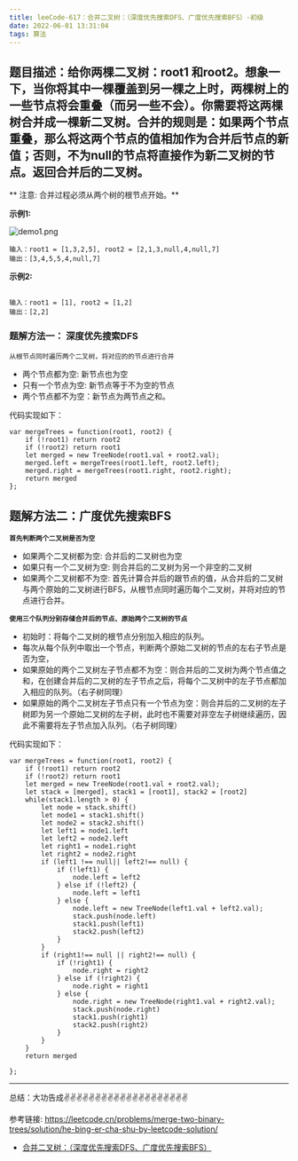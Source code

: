 ```yaml
---
title: leeCode-617：合并二叉树：（深度优先搜索DFS、广度优先搜索BFS）-初级
date: 2022-06-01 13:31:04
tags: 算法
---
```

<meta name="referrer" content="no-referrer"/>

## 题目描述：给你两棵二叉树：root1 和root2。想象一下，当你将其中一棵覆盖到另一棵之上时，两棵树上的一些节点将会重叠（而另一些不会）。你需要将这两棵树合并成一棵新二叉树。合并的规则是：如果两个节点重叠，那么将这两个节点的值相加作为合并后节点的新值；否则，不为null的节点将直接作为新二叉树的节点。返回合并后的二叉树。

** 注意: 合并过程必须从两个树的根节点开始。**

**示例1:**

![demo1.png](https://upload-images.jianshu.io/upload_images/11846892-8efae1b60e603a36.png?imageMogr2/auto-orient/strip%7CimageView2/2/w/1240)

```
输入：root1 = [1,3,2,5], root2 = [2,1,3,null,4,null,7]
输出：[3,4,5,5,4,null,7]
```

**示例2:**
```

输入：root1 = [1], root2 = [1,2]
输出：[2,2]

```
### 题解方法一： 深度优先搜索DFS

`从根节点同时遍历两个二叉树，将对应的的节点进行合并`

* 两个节点都为空: 新节点也为空
* 只有一个节点为空: 新节点等于不为空的节点
* 两个节点都不为空：新节点为两节点之和。

代码实现如下：
```
var mergeTrees = function(root1, root2) {
    if (!root1) return root2
    if (!root2) return root1
    let merged = new TreeNode(root1.val + root2.val);
    merged.left = mergeTrees(root1.left, root2.left);
    merged.right = mergeTrees(root1.right, root2.right);
    return merged
};
```

## 题解方法二：广度优先搜索BFS

**`首先判断两个二叉树是否为空`**

* 如果两个二叉树都为空: 合并后的二叉树也为空
* 如果只有一个二叉树为空: 则合并后的二叉树为另一个非空的二叉树
* 如果两个二叉树都不为空: 首先计算合并后的跟节点的值，从合并后的二叉树与两个原始的二叉树进行BFS，从根节点同时遍历每个二叉树，并将对应的节点进行合并。

**`使用三个队列分别存储合并后的节点、原始两个二叉树的节点`**
* 初始时：将每个二叉树的根节点分别加入相应的队列。
* 每次从每个队列中取出一个节点，判断两个原始二叉树的节点的左右子节点是否为空，
* 如果原始的两个二叉树左子节点都不为空：则合并后的二叉树为两个节点值之和，在创建合并后的二叉树的左子节点之后，将每个二叉树中的左子节点都加入相应的队列。（右子树同理）
* 如果原始的两个二叉树左子节点只有一个节点为空：则合并后的二叉树的左子树即为另一个原始二叉树的左子树，此时也不需要对非空左子树继续遍历，因此不需要将左子节点加入队列。（右子树同理）


代码实现如下：
```
var mergeTrees = function(root1, root2) {
    if (!root1) return root2
    if (!root2) return root1
    let merged = new TreeNode(root1.val + root2.val);
    let stack = [merged], stack1 = [root1], stack2 = [root2]
    while(stack1.length > 0) {
        let node = stack.shift()
        let node1 = stack1.shift()
        let node2 = stack2.shift()
        let left1 = node1.left
        let left2 = node2.left
        let right1 = node1.right
        let right2 = node2.right
        if (left1 !== null|| left2!== null) {
            if (!left1) {
                node.left = left2
            } else if (!left2) {
                node.left = left1
            } else {
                node.left = new TreeNode(left1.val + left2.val);
                stack.push(node.left)
                stack1.push(left1)
                stack2.push(left2)
            }
        }
        if (right1!== null || right2!== null) {
            if (!right1) {
                node.right = right2
            } else if (!right2) {
                node.right = right1
            } else {
                node.right = new TreeNode(right1.val + right2.val);
                stack.push(node.right)
                stack1.push(right1)
                stack2.push(right2)
            }
        }
    }
    return merged

};

```

 ---
总结：大功告成✌️✌️✌️✌️✌️✌️✌️✌️✌️✌️✌️✌️✌️✌️✌️✌️✌️✌️✌️✌️

参考链接:
https://leetcode.cn/problems/merge-two-binary-trees/solution/he-bing-er-cha-shu-by-leetcode-solution/

* [合并二叉树：（深度优先搜索DFS、广度优先搜索BFS）](https://leetcode.cn/problems/merge-two-binary-trees/)